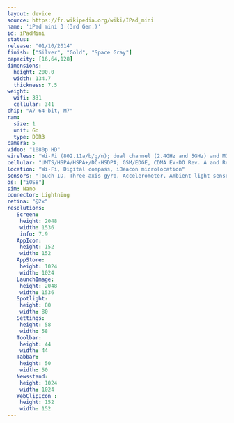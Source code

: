 ```yaml
---
layout: device
source: https://fr.wikipedia.org/wiki/IPad_mini
name: 'iPad mini 3 (3rd Gen.)'
id: iPadMini
status:
release: "01/10/2014"
finish: ["Silver", "Gold", "Space Gray"]
capacity: [16,64,128]
dimensions:
  height: 200.0
  width: 134.7
  thickness: 7.5
weight:
  wifi: 331
  cellular: 341
chip: "A7 64-bit, M7"
ram:
  size: 1
  unit: Go
  type: DDR3
camera: 5
video: "1080p HD"
wireless: "Wi‑Fi (802.11a/​b/​g/​n); dual channel (2.4GHz and 5GHz) and MIMO, Bluetooth 4.0 technology"
cellular: "UMTS/​HSPA/​HSPA+/​DC‑HSDPA; GSM/EDGE, CDMA EV-DO Rev. A and Rev. B, LTE"
location: "Wi‑Fi, Digital compass, iBeacon microlocation"
sensors: "Touch ID, Three-axis gyro, Accelerometer, Ambient light sensor"
os: ["iOS8"]
sim: Nano
connector: Lightning
retina: "@2x"
resolutions:
   Screen:
    height: 2048
    width: 1536
    info: 7.9
   AppIcon:
    height: 152
    width: 152
   AppStore:
    height: 1024
    width: 1024
   LaunchImage:
    height: 2048
    width: 1536
   Spotlight:
    height: 80
    width: 80
   Settings:
    height: 58
    width: 58
   Toolbar:
    height: 44
    width: 44
   Tabbar:
    height: 50
    width: 50
   Newsstand:
    height: 1024
    width: 1024
   WebClipIcon :
    height: 152
    width: 152
---
```

